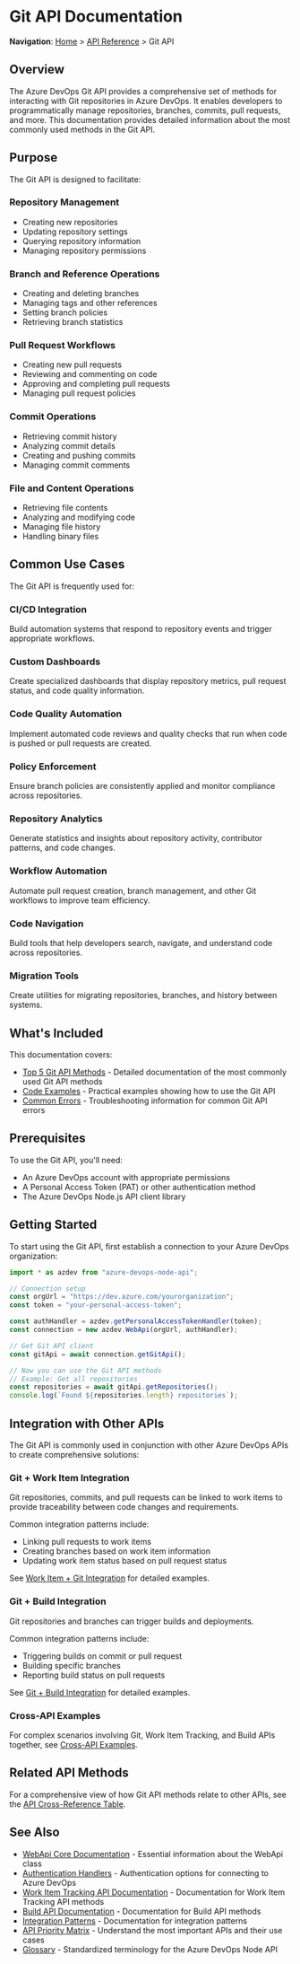 # Git API Documentation

**Navigation**: [Home](../../index.md) > [API Reference](../index.md) > Git API

## Overview

The Azure DevOps Git API provides a comprehensive set of methods for interacting with Git repositories in Azure DevOps. It enables developers to programmatically manage repositories, branches, commits, pull requests, and more. This documentation provides detailed information about the most commonly used methods in the Git API.

## Purpose

The Git API is designed to facilitate:

### Repository Management
- Creating new repositories
- Updating repository settings
- Querying repository information
- Managing repository permissions

### Branch and Reference Operations
- Creating and deleting branches
- Managing tags and other references
- Setting branch policies
- Retrieving branch statistics

### Pull Request Workflows
- Creating new pull requests
- Reviewing and commenting on code
- Approving and completing pull requests
- Managing pull request policies

### Commit Operations
- Retrieving commit history
- Analyzing commit details
- Creating and pushing commits
- Managing commit comments

### File and Content Operations
- Retrieving file contents
- Analyzing and modifying code
- Managing file history
- Handling binary files

## Common Use Cases

The Git API is frequently used for:

### CI/CD Integration
Build automation systems that respond to repository events and trigger appropriate workflows.

### Custom Dashboards
Create specialized dashboards that display repository metrics, pull request status, and code quality information.

### Code Quality Automation
Implement automated code reviews and quality checks that run when code is pushed or pull requests are created.

### Policy Enforcement
Ensure branch policies are consistently applied and monitor compliance across repositories.

### Repository Analytics
Generate statistics and insights about repository activity, contributor patterns, and code changes.

### Workflow Automation
Automate pull request creation, branch management, and other Git workflows to improve team efficiency.

### Code Navigation
Build tools that help developers search, navigate, and understand code across repositories.

### Migration Tools
Create utilities for migrating repositories, branches, and history between systems.

## What's Included

This documentation covers:

- [Top 5 Git API Methods](./top-5-methods.md) - Detailed documentation of the most commonly used Git API methods
- [Code Examples](./code-examples.md) - Practical examples showing how to use the Git API
- [Common Errors](./common-errors.md) - Troubleshooting information for common Git API errors

## Prerequisites

To use the Git API, you'll need:

- An Azure DevOps account with appropriate permissions
- A Personal Access Token (PAT) or other authentication method
- The Azure DevOps Node.js API client library

## Getting Started

To start using the Git API, first establish a connection to your Azure DevOps organization:

```typescript
import * as azdev from "azure-devops-node-api";

// Connection setup
const orgUrl = "https://dev.azure.com/yourorganization";
const token = "your-personal-access-token";

const authHandler = azdev.getPersonalAccessTokenHandler(token);
const connection = new azdev.WebApi(orgUrl, authHandler);

// Get Git API client
const gitApi = await connection.getGitApi();

// Now you can use the Git API methods
// Example: Get all repositories
const repositories = await gitApi.getRepositories();
console.log(`Found ${repositories.length} repositories`);
```

## Integration with Other APIs

The Git API is commonly used in conjunction with other Azure DevOps APIs to create comprehensive solutions:

### Git + Work Item Integration

Git repositories, commits, and pull requests can be linked to work items to provide traceability between code changes and requirements. 

Common integration patterns include:

- Linking pull requests to work items
- Creating branches based on work item information
- Updating work item status based on pull request status

See [Work Item + Git Integration](../integration-patterns/work-item-git-integration.md) for detailed examples.

### Git + Build Integration

Git repositories and branches can trigger builds and deployments. 

Common integration patterns include:

- Triggering builds on commit or pull request
- Building specific branches
- Reporting build status on pull requests

See [Git + Build Integration](../integration-patterns/git-build-integration.md) for detailed examples.

### Cross-API Examples

For complex scenarios involving Git, Work Item Tracking, and Build APIs together, see [Cross-API Examples](../integration-patterns/cross-api-examples.md).

## Related API Methods

For a comprehensive view of how Git API methods relate to other APIs, see the [API Cross-Reference Table](../integration-patterns/api-cross-reference-table.md).

## See Also

- [WebApi Core Documentation](../webapi-core/README.md) - Essential information about the WebApi class
- [Authentication Handlers](../webapi-core/authentication-handlers.md) - Authentication options for connecting to Azure DevOps
- [Work Item Tracking API Documentation](../work-item-tracking/README.md) - Documentation for Work Item Tracking API methods
- [Build API Documentation](../build-api/README.md) - Documentation for Build API methods
- [Integration Patterns](../integration-patterns/README.md) - Documentation for integration patterns
- [API Priority Matrix](../priority-matrix/README.md) - Understand the most important APIs and their use cases
- [Glossary](../../glossary.md) - Standardized terminology for the Azure DevOps Node API 